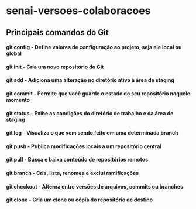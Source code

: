 # senai-versoes-colaboracoes
## Principais comandos do Git
#### <b>git config</b> - Define valores de configuração ao projeto, seja ele local ou global
#### <b>git init</b> - Cria um novo repositório do Git
#### <b>git add</b> - Adiciona uma alteração no diretório ativo à área de staging
#### <b>git commit</b> - Permite que você guarde o estado do seu repositório naquele momento
#### <b>git status</b> - Exibe as condições do diretório de trabalho e da área de staging
#### <b>git log</b> - Visualiza o que vem sendo feito em uma determinada branch
#### <b>git push</b> - Publica modificações locais a um repositório central
#### <b>git pull</b> - Busca e baixa conteúdo de repositórios remotos
#### <b>git branch</b> - Cria, lista, renomea e exclui ramificações
#### <b>git checkout</b> - Alterna entre versões de arquivos, commits ou branches
#### <b>git clone</b> - Cria um clone ou cópia do repositório de destino
